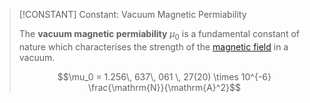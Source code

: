 >[!CONSTANT] Constant: Vacuum Magnetic Permiability
>
>The **vacuum magnetic permiability** $\mu_0$ is a fundamental constant of nature which characterises the strength of the [magnetic field](Magnetic%20Field.md) in a vacuum.
>
>$$\mu_0 = 1.256\, 637\, 061 \, 27(20) \times 10^{-6} \frac{\mathrm{N}}{\mathrm{A}^2}$$
>